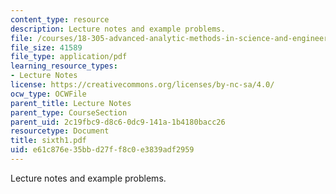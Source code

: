 ```yaml
---
content_type: resource
description: Lecture notes and example problems.
file: /courses/18-305-advanced-analytic-methods-in-science-and-engineering-fall-2004/e61c876e35bbd27ff8c0e3839adf2959_sixth1.pdf
file_size: 41589
file_type: application/pdf
learning_resource_types:
- Lecture Notes
license: https://creativecommons.org/licenses/by-nc-sa/4.0/
ocw_type: OCWFile
parent_title: Lecture Notes
parent_type: CourseSection
parent_uid: 2c19fbc9-d8c6-0dc9-141a-1b4180bacc26
resourcetype: Document
title: sixth1.pdf
uid: e61c876e-35bb-d27f-f8c0-e3839adf2959
---
```

Lecture notes and example problems.